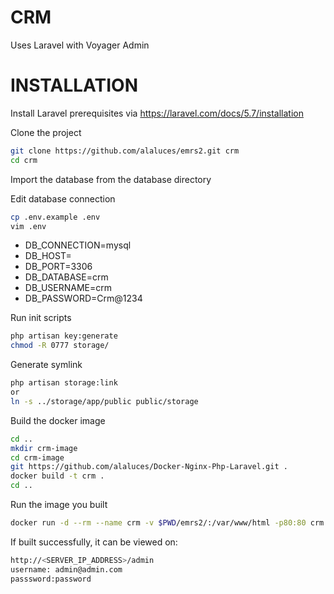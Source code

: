 # CRM
Uses Laravel with Voyager Admin

# INSTALLATION
Install Laravel prerequisites via 
https://laravel.com/docs/5.7/installation

Clone the project
```sh
git clone https://github.com/alaluces/emrs2.git crm
cd crm
```

Import the database from the database directory

Edit database connection
```sh
cp .env.example .env
vim .env
```
  - DB_CONNECTION=mysql
  - DB_HOST=<DATABASE IP>
  - DB_PORT=3306
  - DB_DATABASE=crm
  - DB_USERNAME=crm
  - DB_PASSWORD=Crm@1234

Run init scripts
```sh
php artisan key:generate
chmod -R 0777 storage/
```
Generate symlink
```sh
php artisan storage:link
or
ln -s ../storage/app/public public/storage
```
Build the docker image
```sh
cd ..
mkdir crm-image
cd crm-image
git https://github.com/alaluces/Docker-Nginx-Php-Laravel.git .
docker build -t crm .
cd ..
```
Run the image you built
```sh
docker run -d --rm --name crm -v $PWD/emrs2/:/var/www/html -p80:80 crm
```

If built successfully, it can be viewed on:
```sh
http://<SERVER_IP_ADDRESS>/admin
username: admin@admin.com
passsword:password
```

